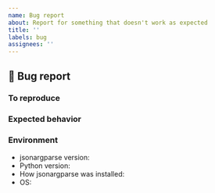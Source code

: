 ```yaml
---
name: Bug report
about: Report for something that doesn't work as expected
title: ''
labels: bug
assignees: ''
---
```


<!-- If you like this project, please ⭐ star it https://github.com/omni-us/jsonargparse/ -->

## 🐛 Bug report

<!-- A clear and concise description of the bug. -->

### To reproduce

<!--
Please include a code snippet that reproduces the bug and the output that
running it gives. The following snippet templates might help. Replace "..." with
actual implementation details.

1. Using the auto_cli function

```python
from jsonargparse import auto_cli

# Here define one or more functions or classes
def func1(param1: int, ...):
    ...

# Run the CLI providing the components and arguments
auto_cli(
    [func1, ...],
    args=["--param1=value1", ...],
    exit_on_error=False,
)
```

2. Manually constructing a parser

```python
from jsonargparse import ArgumentParser

parser = ArgumentParser(exit_on_error=False)
# Here add to the parser only argument(s) relevant to the problem

# If a config is required, it can be included in the same snippet as follows:
import json

parser.add_argument("--config", action="config")
config = json.dumps(
    {
        "key1": "val1",
    }
)

# Preferable that the command line arguments are given to the parse_args call
result = parser.parse_args([f"--config={config}", "--key2=val2", ...])

# If the problem is in the parsed result, print it to stdout
print(parser.dump(result))

# If the problem is in class instantiation
parser.instantiate_classes(result)
```
-->

### Expected behavior

<!-- Describe how the behavior or output of the reproduction snippet should be. -->

### Environment

<!-- Fill in the list below. -->

- jsonargparse version:
- Python version:
- How jsonargparse was installed:
- OS:
